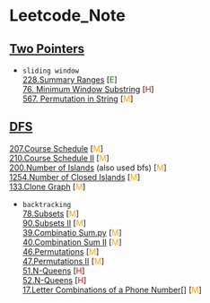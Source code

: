 # Leetcode_Note

## [Two Pointers](./two_pointers)
* `sliding window` \
[228.Summary Ranges](https://github.com/hongjunyan/Leetcode_Note/tree/master/two_pointers/228.Summary%20Ranges) [<span style="color:green">E</span>] \
[76. Minimum Window Substring](https://github.com/hongjunyan/Leetcode_Note/tree/master/two_pointers/76.Minimum%20Window%20Substring) [<span style="color:red">H</span>] \
[567. Permutation in String](https://github.com/hongjunyan/Leetcode_Note/tree/master/two_pointers/567.Permutation%20in%20String) [<span style="color:orange">M</span>]

## [DFS](./dfs)
[207.Course Schedule](https://github.com/hongjunyan/Leetcode_Note/tree/master/dfs/207.Course%20Schedule) [<span style="color:orange">M</span>] \
[210.Course Schedule II](https://github.com/hongjunyan/Leetcode_Note/tree/master/dfs/210.Course%20Schedule%20II) [<span style="color:orange">M</span>] \
[200.Number of Islands](https://github.com/hongjunyan/Leetcode_Note/tree/master/dfs/200.Number%20of%20Islands) (also used bfs) [<span style="color:orange">M</span>] \
[1254.Number of Closed Islands](https://github.com/hongjunyan/Leetcode_Note/tree/master/dfs/1254.Number%20of%20Closed%20Islands) [<span style="color:orange">M</span>] \
[133.Clone Graph]() [<span style="color:orange">M</span>]

* `backtracking` \
[78.Subsets](https://github.com/hongjunyan/Leetcode_Note/tree/master/dfs/78.Subsets) [<span style="color:orange">M</span>] \
[90.Subsets II](https://github.com/hongjunyan/Leetcode_Note/tree/master/dfs/90.Subsets%20II) [<span style="color:orange">M</span>] \
[39.Combinatio Sum.py](https://github.com/hongjunyan/Leetcode_Note/tree/master/dfs/39.Combination%20Sum) [<span style="color:orange">M</span>] \
[40.Combination Sum II](https://github.com/hongjunyan/Leetcode_Note/tree/master/dfs/40.Combination%20Sum%20II) [<span style="color:orange">M</span>] \
[46.Permutations](https://github.com/hongjunyan/Leetcode_Note/tree/master/dfs/46.Permutations) [<span style="color:orange">M</span>] \
[47.Permutations II](https://github.com/hongjunyan/Leetcode_Note/tree/master/dfs/47.Permutations%20II) [<span style="color:orange">M</span>] \
[51.N-Queens](https://github.com/hongjunyan/Leetcode_Note/tree/master/dfs/51.N-Queens) [<span style="color:red">H</span>] \
[52.N-Queens](https://github.com/hongjunyan/Leetcode_Note/tree/master/dfs/52.N-Queens) [<span style="color:red">H</span>] \
[17.Letter Combinations of a Phone Number]()[] [<span style="color:orange">M</span>]

